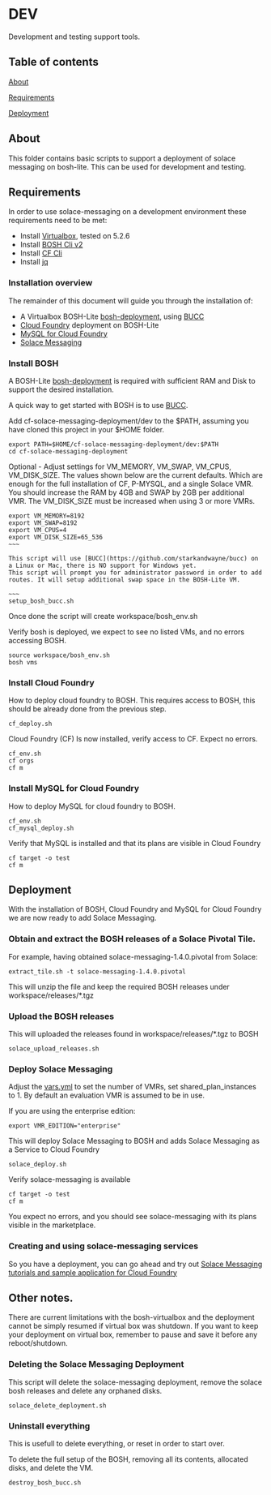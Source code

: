 # DEV

Development and testing support tools.

## Table of contents

[About](#About)

[Requirements](#Requirements)

[Deployment](#Deployment)


<a name="About"></a>
## About

This folder contains basic scripts to support a deployment of solace messaging on bosh-lite.
This can be used for development and testing.

<a name="Requirements"></a>
## Requirements

In order to use solace-messaging on a development environment these requirements need to be met:

* Install [Virtualbox](https://www.virtualbox.org/), tested on 5.2.6
* Install [BOSH Cli v2](https://bosh.io/docs/cli-v2.html#install)
* Install [CF Cli](https://github.com/cloudfoundry/cli#downloads)
* Install [jq](https://stedolan.github.io/jq/)

### Installation overview

The remainder of this document will guide you through the installation of:

* A Virtualbox BOSH-Lite [bosh-deployment](https://github.com/cloudfoundry/bosh-deployment), using [BUCC](https://github.com/starkandwayne/bucc)
* [Cloud Foundry](https://github.com/cloudfoundry/cf-deployment) deployment on BOSH-Lite
* [MySQL for Cloud Foundry](https://github.com/cloudfoundry/cf-mysql-deployment)
* [Solace Messaging](#Deployment)

<a name="install_bosh"></a>
### Install BOSH

A BOSH-Lite [bosh-deployment](https://github.com/cloudfoundry/bosh-deployment) is required with sufficient RAM and Disk to support the desired installation.

A quick way to get started with BOSH is to use [BUCC](https://github.com/starkandwayne/bucc).

Add cf-solace-messaging-deployment/dev to the $PATH, assuming you have cloned this project in your $HOME folder.

~~~~
export PATH=$HOME/cf-solace-messaging-deployment/dev:$PATH
cd cf-solace-messaging-deployment
~~~~

Optional - Adjust settings for VM_MEMORY, VM_SWAP, VM_CPUS, VM_DISK_SIZE.
The values shown below are the current defaults. Which are enough for the full installation of CF, P-MYSQL, and a single Solace VMR.
You should increase the RAM by 4GB and SWAP by 2GB per additional VMR. 
The VM_DISK_SIZE must be increased when using 3 or more VMRs.
~~~~
export VM_MEMORY=8192
export VM_SWAP=8192
export VM_CPUS=4
export VM_DISK_SIZE=65_536
~~~

This script will use [BUCC](https://github.com/starkandwayne/bucc) on a Linux or Mac, there is NO support for Windows yet. 
This script will prompt you for administrator password in order to add routes. It will setup additional swap space in the BOSH-Lite VM.

~~~
setup_bosh_bucc.sh
~~~~

Once done the script will create workspace/bosh_env.sh

Verify bosh is deployed, we expect to see no listed VMs, and no errors accessing BOSH.
~~~~
source workspace/bosh_env.sh
bosh vms
~~~~

<a name="install_cf"></a>
### Install Cloud Foundry

How to deploy cloud foundry to BOSH. 
This requires access to BOSH, this should be already done from the previous step.

~~~~
cf_deploy.sh
~~~~

Cloud Foundry (CF) Is now installed, verify access to CF. Expect no errors.

~~~~
cf_env.sh
cf orgs
cf m
~~~~

<a name="install_cf_mysql"></a>
### Install MySQL for Cloud Foundry

How to deploy MySQL for cloud foundry to BOSH. 

~~~~
cf_env.sh
cf_mysql_deploy.sh
~~~~

Verify that MySQL is installed and that its plans are visible in Cloud Foundry

~~~~
cf target -o test
cf m
~~~~

<a name="Deployment"></a>
## Deployment

With the installation of BOSH, Cloud Foundry and MySQL for Cloud Foundry we are now ready to add Solace Messaging.

<a name="deploy_extract"></a>
### Obtain and extract the BOSH releases of a Solace Pivotal Tile.

For example, having obtained solace-messaging-1.4.0.pivotal from Solace:

~~~
extract_tile.sh -t solace-messaging-1.4.0.pivotal
~~~

This will unzip the file and keep the required BOSH releases under workspace/releases/*.tgz

<a name="deploy_upload"></a>
### Upload the BOSH releases 

This will uploaded the releases found in workspace/releases/*.tgz to BOSH
~~~~
solace_upload_releases.sh
~~~~

<a name="deploy_solace_messaging"></a>
### Deploy Solace Messaging 

Adjust the [vars.yml](../vars.yml) to set the number of VMRs, set shared_plan_instances to 1.
By default an evaluation VMR is assumed to be in use. 

If you are using the enterprise edition:
~~~~
export VMR_EDITION="enterprise"
~~~~

This will deploy Solace Messaging to BOSH and adds Solace Messaging as a Service to Cloud Foundry

~~~~
solace_deploy.sh
~~~~

Verify solace-messaging is available

~~~~
cf target -o test
cf m
~~~~

You expect no errors, and you should see solace-messaging with its plans visible in the marketplace.


### Creating and using solace-messaging services

So you have a deployment, you can go ahead and try out [Solace Messaging tutorials and sample application for Cloud Foundry](http://dev.solace.com/get-started/pcf-tutorials/)

## Other notes.

There are current limitations with the bosh-virtualbox and the deployment cannot be simply resumed if virtual box was shutdown.
If you want to keep your deployment on virtual box, remember to pause and save it before any reboot/shutdown.


<a name="delete_solace_messaging"></a>
### Deleting the Solace Messaging Deployment

This script will delete the solace-messaging deployment, remove the solace bosh releases and delete any orphaned disks.

~~~~
solace_delete_deployment.sh
~~~~

<a name="uninstall_everything"></a>
### Uninstall everything

This is usefull to delete everything, or reset in order to start over.

To delete the full setup of the BOSH,  removing all its contents, allocated disks, and delete the VM.

~~~~
destroy_bosh_bucc.sh
~~~~

